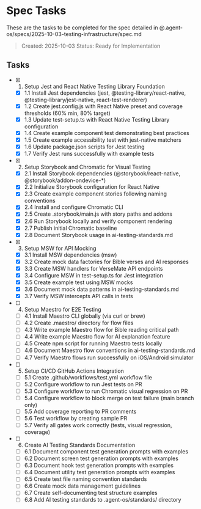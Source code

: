 # Spec Tasks

These are the tasks to be completed for the spec detailed in @.agent-os/specs/2025-10-03-testing-infrastructure/spec.md

> Created: 2025-10-03
> Status: Ready for Implementation

## Tasks

- [x] 1. Setup Jest and React Native Testing Library Foundation
  - [x] 1.1 Install Jest dependencies (jest, @testing-library/react-native, @testing-library/jest-native, react-test-renderer)
  - [x] 1.2 Create jest.config.js with React Native preset and coverage thresholds (60% min, 80% target)
  - [x] 1.3 Update test-setup.ts with React Native Testing Library configuration
  - [x] 1.4 Create example component test demonstrating best practices
  - [x] 1.5 Create example accessibility test with jest-native matchers
  - [x] 1.6 Update package.json scripts for Jest testing
  - [x] 1.7 Verify Jest runs successfully with example tests

- [x] 2. Setup Storybook and Chromatic for Visual Testing
  - [x] 2.1 Install Storybook dependencies (@storybook/react-native, @storybook/addon-ondevice-*)
  - [x] 2.2 Initialize Storybook configuration for React Native
  - [x] 2.3 Create example component stories following naming conventions
  - [x] 2.4 Install and configure Chromatic CLI
  - [x] 2.5 Create .storybook/main.js with story paths and addons
  - [x] 2.6 Run Storybook locally and verify component rendering
  - [x] 2.7 Publish initial Chromatic baseline
  - [x] 2.8 Document Storybook usage in ai-testing-standards.md

- [x] 3. Setup MSW for API Mocking
  - [x] 3.1 Install MSW dependencies (msw)
  - [x] 3.2 Create mock data factories for Bible verses and AI responses
  - [x] 3.3 Create MSW handlers for VerseMate API endpoints
  - [x] 3.4 Configure MSW in test-setup.ts for Jest integration
  - [x] 3.5 Create example test using MSW mocks
  - [x] 3.6 Document mock data patterns in ai-testing-standards.md
  - [x] 3.7 Verify MSW intercepts API calls in tests

- [ ] 4. Setup Maestro for E2E Testing
  - [ ] 4.1 Install Maestro CLI globally (via curl or brew)
  - [ ] 4.2 Create .maestro/ directory for flow files
  - [ ] 4.3 Write example Maestro flow for Bible reading critical path
  - [ ] 4.4 Write example Maestro flow for AI explanation feature
  - [ ] 4.5 Create npm script for running Maestro tests locally
  - [ ] 4.6 Document Maestro flow conventions in ai-testing-standards.md
  - [ ] 4.7 Verify Maestro flows run successfully on iOS/Android simulator

- [ ] 5. Setup CI/CD GitHub Actions Integration
  - [ ] 5.1 Create .github/workflows/test.yml workflow file
  - [ ] 5.2 Configure workflow to run Jest tests on PR
  - [ ] 5.3 Configure workflow to run Chromatic visual regression on PR
  - [ ] 5.4 Configure workflow to block merge on test failure (main branch only)
  - [ ] 5.5 Add coverage reporting to PR comments
  - [ ] 5.6 Test workflow by creating sample PR
  - [ ] 5.7 Verify all gates work correctly (tests, visual regression, coverage)

- [ ] 6. Create AI Testing Standards Documentation
  - [ ] 6.1 Document component test generation prompts with examples
  - [ ] 6.2 Document screen test generation prompts with examples
  - [ ] 6.3 Document hook test generation prompts with examples
  - [ ] 6.4 Document utility test generation prompts with examples
  - [ ] 6.5 Create test file naming convention standards
  - [ ] 6.6 Create mock data management guidelines
  - [ ] 6.7 Create self-documenting test structure examples
  - [ ] 6.8 Add AI testing standards to .agent-os/standards/ directory
